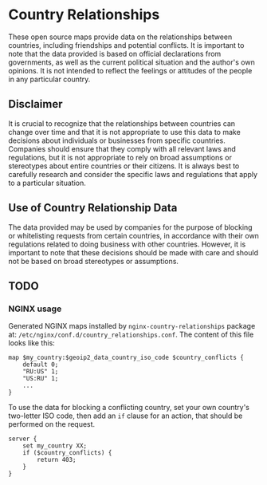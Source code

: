 # Country Relationships

These open source maps provide data on the relationships between countries, including friendships and potential conflicts. It is important to note that the data provided is based on official declarations from governments, as well as the current political situation and the author's own opinions. It is not intended to reflect the feelings or attitudes of the people in any particular country.

## Disclaimer
It is crucial to recognize that the relationships between countries can change over time and that it is not appropriate to use this data to make decisions about individuals or businesses from specific countries. Companies should ensure that they comply with all relevant laws and regulations, but it is not appropriate to rely on broad assumptions or stereotypes about entire countries or their citizens. It is always best to carefully research and consider the specific laws and regulations that apply to a particular situation.

## Use of Country Relationship Data

The data provided may be used by companies for the purpose of blocking or whitelisting requests from certain countries, in accordance with their own regulations related to doing business with other countries. However, it is important to note that these decisions should be made with care and should not be based on broad stereotypes or assumptions.

## TODO

### NGINX usage

Generated NGINX maps installed by `nginx-country-relationships` package at: `/etc/nginx/conf.d/country_relationships.conf`.
The content of this file looks like this:

```nginx
map $my_country:$geoip2_data_country_iso_code $country_conflicts {
    default 0;
    "RU:US" 1;
    "US:RU" 1;
    ...
}
```

To use the data for blocking a conflicting country, set your own country's two-letter ISO code, then add an `if` clause for an action,
that should be performed on the request.

```nginx
server {
    set my_country XX;
    if ($country_conflicts) {
        return 403;
    }
}
```    

